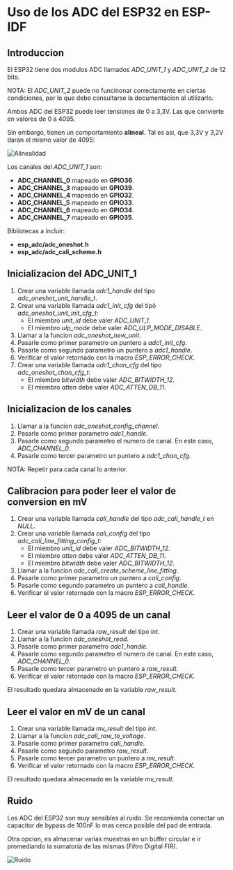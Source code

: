 # Uso de los ADC del ESP32 en ESP-IDF

## Introduccion

El ESP32 tiene dos modulos ADC llamados _ADC_UNIT_1_ y _ADC_UNIT_2_ de 12 bits.

NOTA: El _ADC_UNIT_2_ puede no funcinonar correctamente en ciertas condiciones, por lo que debe consultarse la documentacion al utilizarlo.

Ambos ADC del ESP32 puede leer tensiones de 0 a 3,3V. Las que convierte en valores de 0 a 4095.

Sin embargo, tienen un comportamiento **alineal**. Tal es asi, que 3,3V y 3,2V daran el mismo valor de 4095:

![Alinealidad](/curva.png "Alinealidad")

Los canales del _ADC_UNIT_1_ son:

- **ADC_CHANNEL_0** mapeado en **GPIO36**.
- **ADC_CHANNEL_3** mapeado en **GPIO39**.
- **ADC_CHANNEL_4** mapeado en **GPIO32**.
- **ADC_CHANNEL_5** mapeado en **GPIO33**.
- **ADC_CHANNEL_6** mapeado en **GPIO34**.
- **ADC_CHANNEL_7** mapeado en **GPIO35**.

Bibliotecas a incluir:

- **esp_adc/adc_oneshot.h**
- **esp_adc/adc_cali_scheme.h**

## Inicializacion del ADC_UNIT_1

1. Crear una variable llamada _adc1_handle_ del tipo _adc_oneshot_unit_handle_t_.
2. Crear una variable llamada _adc1_init_cfg_ del tipò _adc_oneshot_unit_init_cfg_t_:
   - El miembro _unit_id_ debe valer _ADC_UNIT_1_.
   - El miembro _ulp_mode_ debe valer _ADC_ULP_MODE_DISABLE_.
3. Llamar a la funcion _adc_oneshot_new_unit_.
4. Pasarle como primer parametro un puntero a _adc1_init_cfg_.
5. Pasarle como segundo parametro un puntero a _adc1_handle_.
6. Verificar el valor retornado con la macro _ESP_ERROR_CHECK_.
7. Crear una variable llamada _adc1_chan_cfg_ del tipo _adc_oneshot_chan_cfg_t_:
   - El miembro _bitwidth_ debe valer _ADC_BITWIDTH_12_.
   - El miembro _atten_ debe valer _ADC_ATTEN_DB_11_.

## Inicializacion de los canales

1. Llamar a la funcion _adc_oneshot_config_channel_.
2. Pasarle como primer parametro _adc1_handle_.
3. Pasarle como segundo parametro el numero de canal. En este caso, _ADC_CHANNEL_0_.
4. Pasarle como tercer parametro un puntero a _adc1_chan_cfg_.

NOTA: Repetir para cada canal lo anterior.

## Calibracion para poder leer el valor de conversion en mV

1. Crear una variable llamada _cali_handle_ del tipo _adc_cali_handle_t_ en _NULL_.
2. Crear una variable llamada _cali_config_ del tipo _adc_cali_line_fitting_config_t_:
   - El miembro _unit_id_ debe valer _ADC_BITWIDTH_12_.
   - El miembro _atten_ debe valer _ADC_ATTEN_DB_11_.
   - El miembro _bitwidth_ debe valer _ADC_BITWIDTH_12_.
3. Llamar a la funcion _adc_cali_create_scheme_line_fitting_.
4. Pasarle como primer parametro un puntero a _cali_config_.
5. Pasarle como segundo parametro un puntero a _cali_handle_.
6. Verificar el valor retornado con la macro _ESP_ERROR_CHECK_.

## Leer el valor de 0 a 4095 de un canal

1. Crear una variable llamada _raw_result_ del tipo _int_.
2. Llamar a la funcion _adc_oneshot_read_.
3. Pasarle como primer parametro _adc1_handle_.
4. Pasarle como segundo parametro el numero de canal. En este caso, _ADC_CHANNEL_0_.
5. Pasarle como tercer parametro un puntero a _raw_result_.
6. Verificar el valor retornado con la macro _ESP_ERROR_CHECK_.

El resultado quedara almacenado en la variable _raw_result_.

## Leer el valor en mV de un canal

1. Crear una variable llamada _mv_result_ del tipo _int_.
2. Llamar a la funcion _adc_cali_raw_to_voltage_.
3. Pasarle como primer parametro _cali_handle_.
4. Pasarle como segundo parametro _raw_result_.
5. Pasarle como tercer parametro un puntero a _mv_result_.
6. Verificar el valor retornado con la macro _ESP_ERROR_CHECK_.

El resultado quedara almacenado en la variable _mv_result_.

## Ruido

Los ADC del ESP32 son muy sensibles al ruido. Se recomienda conectar un capacitor de bypass de 100nF lo mas cerca posible del pad de entrada.

Otra opcion, es almacenar varias muestras en un buffer circular e ir promediando la sumatoria de las mismas (Filtro Digital FIR).

![Ruido](/ruido.png "Ruido")
